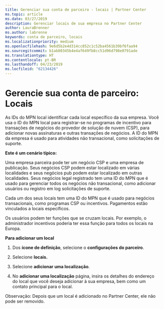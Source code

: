 ```yaml
---
title: Gerenciar sua conta de parceiro - locais | Partner Center
ms.topic: article
ms.date: 03/27/2019
description: Gerenciar locais de sua empresa no Partner Center
author: LauraBrenner
ms.author: labrenne
keywords: conta de parceiro, locais
ms.localizationpriority: medium
ms.openlocfilehash: 9e6d5b2e4d314cc852c1c52ba4561b39bf6faa94
ms.sourcegitcommit: b1ab80345b4e4af649fb8cc51d96d798e0791ade
ms.translationtype: HT
ms.contentlocale: pt-BR
ms.lasthandoff: 04/23/2019
ms.locfileid: "62134426"
---
```

# <a name="manage-your-partner-account-locations"></a>Gerencie sua conta de parceiro: Locais

As IDs do MPN local identificar cada local específico da sua empresa. Você usa o ID do MPN local para registrar-se no programas de incentivo para transações de negócios do provedor de solução de nuvem (CSP), para adicionar novas assinaturas e outras transações de negócios. A ID do MPN da empresa é usado para atividades não transacional, como solicitações de suporte.

**Este é um cenário típico:** 

Uma empresa parceira pode ter um negócio CSP e uma empresa de publicação. Seus negócios CSP podem estar localizado em várias localidades e seus negócios pub podem estar localizado em outras localidades. Seus negócios legal registrado tem uma ID do MPN que é usado para gerenciar todos os negócios não transacional, como adicionar usuários ou registro em log solicitações de suporte. 

Cada um dos seus locais tem uma ID do MPN que é usado para negócios transacionais, como programas CSP ou incentivos. Pagamentos estão vinculados a locais específicos.

Os usuários podem ter funções que se cruzam locais. Por exemplo, o administrador incentivos poderia ter essa função para todos os locais na Europa.

**Para adicionar um local**

1. Dos **ícone de definição**, selecione o **configurações do parceiro**. 

2. Selecione **locais.**

3. Selecione **adicionar uma localização**.  

4. No **adicionar uma localização** página, insira os detalhes do endereço do local que você deseja adicionar à sua empresa, bem como um contato principal para o local.

Observação: Depois que um local é adicionado no Partner Center, ele não pode ser removido.

